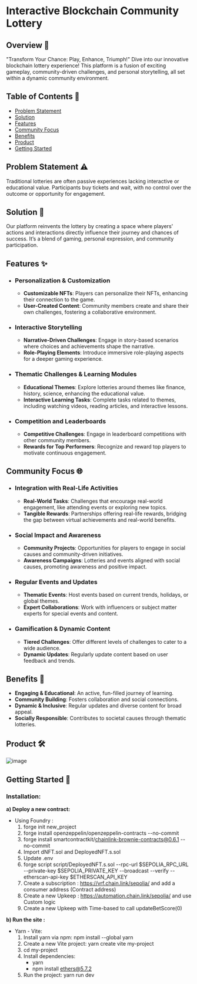 # Interactive Blockchain Community Lottery

## Overview 🌟
"Transform Your Chance: Play, Enhance, Triumph!" Dive into our innovative blockchain lottery experience! This platform is a fusion of exciting gameplay, community-driven challenges, and personal storytelling, all set within a dynamic community environment.

## Table of Contents 📑
- [Problem Statement](#problem-statement)
- [Solution](#solution)
- [Features](#features)
- [Community Focus](#community-focus)
- [Benefits](#benefits)
- [Product](#product)
- [Getting Started](#getting-started)

## Problem Statement ⚠️
Traditional lotteries are often passive experiences lacking interactive or educational value. Participants buy tickets and wait, with no control over the outcome or opportunity for engagement.

## Solution 📜
Our platform reinvents the lottery by creating a space where players' actions and interactions directly influence their journey and chances of success. It’s a blend of gaming, personal expression, and community participation.

## Features ✨
- ### Personalization & Customization
  - **Customizable NFTs**: Players can personalize their NFTs, enhancing their connection to the game.
  - **User-Created Content**: Community members create and share their own challenges, fostering a collaborative environment.

- ### Interactive Storytelling
  - **Narrative-Driven Challenges**: Engage in story-based scenarios where choices and achievements shape the narrative.
  - **Role-Playing Elements**: Introduce immersive role-playing aspects for a deeper gaming experience.
    
- ### Thematic Challenges & Learning Modules
  - **Educational Themes**: Explore lotteries around themes like finance, history, science, enhancing the educational value.
  - **Interactive Learning Tasks**: Complete tasks related to themes, including watching videos, reading articles, and interactive lessons.

- ### Competition and Leaderboards
  - **Competitive Challenges**: Engage in leaderboard competitions with other community members.
  - **Rewards for Top Performers**: Recognize and reward top players to motivate continuous engagement.

## Community Focus 🌐
- ### Integration with Real-Life Activities
  - **Real-World Tasks**: Challenges that encourage real-world engagement, like attending events or exploring new topics.
  - **Tangible Rewards**: Partnerships offering real-life rewards, bridging the gap between virtual achievements and real-world benefits.

- ### Social Impact and Awareness
  - **Community Projects**: Opportunities for players to engage in social causes and community-driven initiatives.
  - **Awareness Campaigns**: Lotteries and events aligned with social causes, promoting awareness and positive impact.

- ### Regular Events and Updates
  - **Thematic Events**: Host events based on current trends, holidays, or global themes.
  - **Expert Collaborations**: Work with influencers or subject matter experts for special events and content.
 
- ### Gamification & Dynamic Content
  - **Tiered Challenges**: Offer different levels of challenges to cater to a wide audience.
  - **Dynamic Updates**: Regularly update content based on user feedback and trends.

## Benefits 💎
- **Engaging & Educational**: An active, fun-filled journey of learning.
- **Community Building**: Fosters collaboration and social connections.
- **Dynamic & Inclusive**: Regular updates and diverse content for broad appeal.
- **Socially Responsible**: Contributes to societal causes through thematic lotteries.

## Product 🛠️
![image](https://github.com/MarcBTHT/Denigma/assets/116173196/47cc15b1-fd49-4054-a8fc-9f66940a5445)

## Getting Started 🚀

### Installation:

**a) Deploy a new contract:**
- Using Foundry :
	1) forge init new_project
  	2) forge install openzeppelin/openzeppelin-contracts --no-commit
  	3) forge install smartcontractkit/chainlink-brownie-contracts@0.6.1 --no-commit
  	4) Import dNFT.sol and DeployedNFT.s.sol
  	5) Update .env
  	6) forge script script/DeployedNFT.s.sol --rpc-url $SEPOLIA_RPC_URL --private-key $SEPOLIA_PRIVATE_KEY --broadcast --verify --etherscan-api-key $ETHERSCAN_API_KEY
  	7) Create a subscription : https://vrf.chain.link/sepolia/ and add a consumer address (Contract address)
  	8) Create a new Upkeep : https://automation.chain.link/sepolia/ and use Custom logic
    9) Create a new Upkeep with Time-based to call updateBetScore(0)

**b) Run the site :**
- Yarn - Vite:
	1) Install yarn via npm: npm install --global yarn
	2) Create a new Vite project: yarn create vite my-project
	3) cd my-project
	4) Install dependencies: 
  		- yarn
  		- npm install ethers@5.7.2
	5) Run the project: yarn run dev
